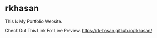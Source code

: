 # rkhasan

This Is My Portfolio Website.

Check Out This Link For Live Preview. https://rk-hasan.github.io/rkhasan/
